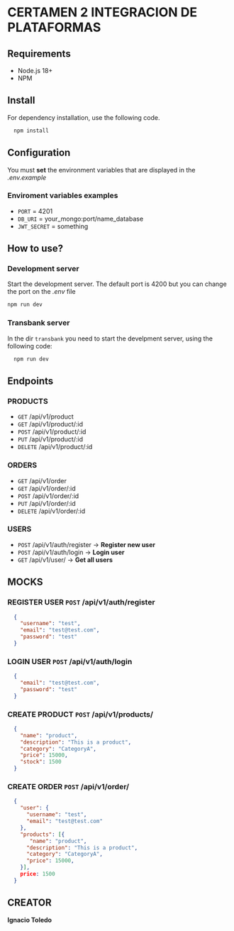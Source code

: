 # CERTAMEN 2 INTEGRACION DE PLATAFORMAS

## Requirements
- Node.js 18+
- NPM

## Install
For dependency installation, use the following code.
```bash
  npm install
```
## Configuration
You must **set** the environment variables that are displayed in the _.env.example_

### Enviroment variables examples
- `PORT` = 4201
- `DB_URI` = your_mongo:port/name_database
- `JWT_SECRET` = something


## How to use?

### Development server
Start the development server. The default port is 4200 but you can change the port on the _.env_ file

```bash
npm run dev
```

### Transbank server
In the dir `transbank` you need to start the develpment server, using the following code:

```bash
  npm run dev
```

## Endpoints

### PRODUCTS
- `GET` /api/v1/product
- `GET` /api/v1/product/:id
- `POST` /api/v1/product/:id
- `PUT` /api/v1/product/:id
- `DELETE` /api/v1/product/:id

### ORDERS
- `GET` /api/v1/order
- `GET` /api/v1/order/:id
- `POST` /api/v1/order/:id
- `PUT` /api/v1/order/:id
- `DELETE` /api/v1/order/:id

### USERS
- `POST` /api/v1/auth/register  -> **Register new user**
- `POST` /api/v1/auth/login     -> **Login user**
- `GET` /api/v1/user/          -> **Get all users**

## MOCKS

### REGISTER USER `POST` /api/v1/auth/register

```json
  {
    "username": "test",
    "email": "test@test.com",
    "password": "test"
  }
```
### LOGIN USER `POST` /api/v1/auth/login

```json
  {
    "email": "test@test.com",
    "password": "test"
  }
```

### CREATE PRODUCT `POST` /api/v1/products/

```json
  {
    "name": "product",
    "description": "This is a product",
    "category": "CategoryA",
    "price": 15000,
    "stock": 1500
  }
```
### CREATE ORDER `POST` /api/v1/order/

```json
  {
    "user": {
      "username": "test",
      "email": "test@test.com"
    },
    "products": [{
       "name": "product",
      "description": "This is a product",
      "category": "CategoryA",
      "price": 15000,
    }],
    price: 1500
  }
```


## CREATOR

**Ignacio Toledo**
